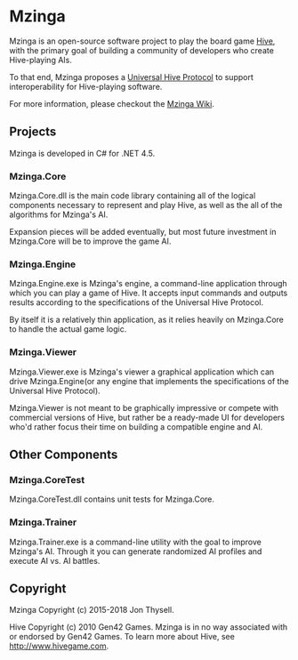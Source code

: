 # Mzinga #

Mzinga is an open-source software project to play the board game [Hive](Hive), with the primary goal of building a community of developers who create Hive-playing AIs.

To that end, Mzinga proposes a [Universal Hive Protocol](https://github.com/jonthysell/Mzinga/wiki/UniversalHiveProtocol) to support interoperability for Hive-playing software.

For more information, please checkout the [Mzinga Wiki](https://github.com/jonthysell/Mzinga/wiki).

## Projects ##

Mzinga is developed in C# for .NET 4.5.

### Mzinga.Core ###

Mzinga.Core.dll is the main code library containing all of the logical components necessary to represent and play Hive, as well as the all of the algorithms for Mzinga's AI.

Expansion pieces will be added eventually, but most future investment in Mzinga.Core will be to improve the game AI.

### Mzinga.Engine ###

Mzinga.Engine.exe is Mzinga's engine, a command-line application through which you can play a game of Hive. It accepts input commands and outputs results according to the specifications of the Universal Hive Protocol.

By itself it is a relatively thin application, as it relies heavily on Mzinga.Core to handle the actual game logic.

### Mzinga.Viewer ###

Mzinga.Viewer.exe is Mzinga's viewer a graphical application which can drive Mzinga.Engine(or any engine that implements the specifications of the Universal Hive Protocol).

Mzinga.Viewer is not meant to be graphically impressive or compete with commercial versions of Hive, but rather be a ready-made UI for developers who'd rather focus their time on building a compatible engine and AI.

## Other Components ##

### Mzinga.CoreTest ###

Mzinga.CoreTest.dll contains unit tests for Mzinga.Core.

### Mzinga.Trainer ###

Mzinga.Trainer.exe is a command-line utility with the goal to improve Mzinga's AI. Through it you can generate randomized AI profiles and execute AI vs. AI battles.

## Copyright ##

Mzinga Copyright (c) 2015-2018 Jon Thysell.

Hive Copyright (c) 2010 Gen42 Games. Mzinga is in no way associated with or endorsed by Gen42 Games. To learn more about Hive, see http://www.hivegame.com.
